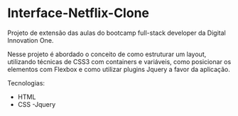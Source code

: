 # Interface-Netflix-Clone
Projeto de extensão das aulas do bootcamp full-stack developer da Digital Innovation One.

Nesse projeto é abordado o conceito de como estruturar um layout, utilizando técnicas de CSS3 com containers e variáveis, como posicionar os elementos com Flexbox e como utilizar plugins Jquery a favor da aplicação.

Tecnologias:

 - HTML
 - CSS
 -Jquery
